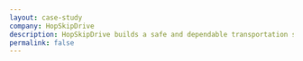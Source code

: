 ```yaml
---
layout: case-study
company: HopSkipDrive
description: HopSkipDrive builds a safe and dependable transportation solution for schools and families. simplabs built their internal dashboard, allowing them to track rides in real time and react to exceptions immediately.
permalink: false
---
```

